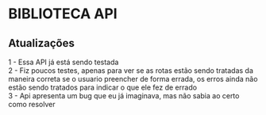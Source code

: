 <h1>BIBLIOTECA API</h1>

<h2> Atualizações </h2>
  1 - Essa API já está sendo testada 
  <br>
  2 - Fiz poucos testes, apenas para ver se as rotas estão sendo tratadas da maneira correta se o usuario preencher de forma errada, os erros ainda não estão sendo tratados para indicar o que ele fez de errado
  <br>
  3 - Api apresenta um bug que eu já imaginava, mas não sabia ao certo como resolver

